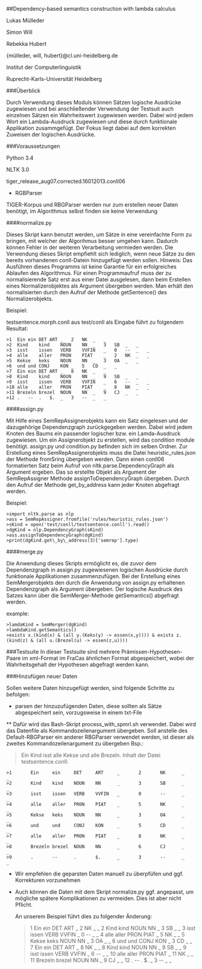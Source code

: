 ##Dependency-based semantics construction with lambda calculus



Lukas Mülleder

Simon Will

Rebekka Hubert

{mülleder, will, hubert}@cl.uni-heidelberg.de

Institut der Computerlinguistik

Ruprecht-Karls-Universität Heidelberg


###Überblick

Durch Verwendung dieses Moduls können Sätzen logische Ausdrücke zugewiesen und 
bei anschließender Verwendung der Testsuit auch einzelnen Sätzen ein 
Wahrheitswert zugewiesen werden. Dabei wird jedem Wort ein Lambda-Ausdruck
zugewiesen und diese durch funktionale Applikation zusammgefügt.
Der Fokus liegt dabei auf dem korrekten Zuweisen der logischen Ausdrücke.


###Voraussetzungen

Python 3.4

NLTK 3.0

tiger\_release\_aug07.corrected.16012013.conll06

* RGBParser

TIGER-Korpus und RBGParser werden nur zum erstellen neuer Daten benötigt,
im Algorithmus selbst finden sie keine Verwendung

####normalize.py

Dieses Skript kann benutzt werden, um Sätze in eine vereinfachte Form zu bringen,
mit welcher der Algorihmus besser umgehen kann. Dadurch können Fehler in der weiteren
Verarbeitung vermieden werden. Die Verwendung dieses Skript empfiehlt sich lediglich,
wenn neue Sätze zu den bereits vorhandenen conll-Datein hinzugefügt werden sollen.
Hinweis: Das Ausführen dieses Programms ist keine Garantie für ein erfolgreiches 
Ablaufen des Algorithmus.
Für einen Programmaufruf muss der zu normalisierende Satz erst aus einer Datei 
ausgelesen, dann beim Erstellen eines Normalizerobjektes als Argument übergeben
werden. Man erhält den normalisierten durch den Aufruf der Methode getSentence()
des Normalizerobjekts.

Beispiel:

testsentence.morph.conll aus test/conll als Eingabe führt zu folgendem Resultat:

    >1	Ein	ein	DET	ART	_	2	NK	_	_
    >2	Kind	kind	NOUN	NN	_	3	SB	_	_
    >3	isst	issen	VERB	VVFIN	_	0	--	_	_
    >4	alle	aller	PRON	PIAT	_	2	NK	_	_
    >5	Kekse	keks	NOUN	NN	_	3	OA	_	_
    >6	und	und	CONJ	KON	_	5	CD	_	_
    >7	Ein	ein	DET	ART	_	8	NK	_	_
    >8	Kind	kind	NOUN	NN	_	9	SB	_	_
    >9	isst	issen	VERB	VVFIN	_	6	--	_	_
    >10	alle	aller	PRON	PIAT	_	8	NK	_	_
    >11	Brezeln	brezel	NOUN	NN	_	9	CJ	_	_
    >12	.	--	.	$.	_	3	--	_	_




####assign.py

Mit Hilfe eines SemRepAssignerobjekts kann ein Satz eingelesen und 
der dazugehörige Dependenzgraph zurückgegeben werden. Dabei wird jedem
Knoten des Baums ein passender logischer bzw. ein Lamda-Ausdruck 
zugewiesen.
Um ein Assignerobjekt zu erstellen, wird das condition module benötigt.
assign.py und condition.py befinden sich im selben Ordner.
Zur Erstellung eines SemRepAssignerobjekts muss die Datei heuristic_rules.json
der Methode fromSring übergeben werden. Dann einen conll06 formatierten Satz 
beim Aufruf von nltk.parse.DependencyGraph als Argument ergeben.
Das so erstellte Objekt als Argument der SemRepAssigner Methode 
assignToDependencyGraph übergeben.
Durch den Aufruf der Methode get\_by\_address kann jeder Knoten abgefragt 
werden.

Beispiel:

    >import nltk.parse as nlp
    >ass = SemRepAssigner.fromfile('rules/heuristic_rules.json')
    >sKind = open('test/conll/testsentence.conll').read()
    >dgKind = nlp.DependencyGraph(sKind)
    >ass.assignToDependencyGraph(dgKind)
    >print(dgKind.get\_by\_address(3)['semrep'].type)

> 

####merge.py

Die Anwendung dieses Skripts ermöglicht es, die zuvor dem Dependenzgraph in assign.py zugewiesenen
logischen Ausdrücke durch funktionale Applikationen zusammenzufügen.
Bei der Erstellung eines SemMergerobjekts den durch die Anwendung von assign.py erhaltenen
Dependenzgraph als Argument übergeben. Der logische Ausdruck des Satzes kann über die
SemMerger-Methode getSemantics() abgefragt werden.

example:

    >lamdaKind = SemMerger(dgKind)
    >lambdaKind.getSemantics()
    >exists x.(kind(x) & (all y.(Keks(y) -> essen(x,y)))) & exists z.(kind(z) & (all u.(Brezel(u) -> essen(z,u))))


###Testsuite
In dieser Testsuite sind mehrere Prämissen-Hypothesen-Paare im xml-Format im FraCas ähnlichen
Format abgespeichert, wobei der Wahrheitsgehalt der Hypothesen abgefragt werden kann.



###Hinzufügen neuer Daten

Sollen weitere Daten hinzugefügt werden, sind folgende Schritte zu befolgen:

* parsen der hinzuzufügenden Daten, diese sollten als Sätze abgespeichert sein,
  vorzugsweise in einem txt-File

** Dafür wird das Bash-Skript process\_with\_spmrl.sh verwendet. Dabei wird
   das Datenfile als Kommandozeilenargument übergeben. Soll anstelle des 
   Default-RBGParser ein anderer RBGParser verwendet werden, ist dieser 
   als zweites Kommandozeilenargument zu übergeben
   Bsp.:

>Ein Kind isst alle Kekse und alle Brezeln.
>Inhalt der Datei testsentence.conll:
>
    >1       Ein     ein     DET     ART     _       2       NK      _       _
    >2       Kind    kind    NOUN    NN      _       3       SB      _       _
    >3       isst    issen   VERB    VVFIN   _       0       --      _       _
    >4       alle    aller   PRON    PIAT    _       5       NK      _       _
    >5       Kekse   keks    NOUN    NN      _       3       OA      _       _
    >6       und     und     CONJ    KON     _       5       CD      _       _
    >7       alle    aller   PRON    PIAT    _       8       NK      _       _
    >8       Brezeln brezel  NOUN    NN      _       6       CJ      _       _
    >9       .       --      .       $.      _       3       --      _       _

* Wir empfehlen die geparsten Daten manuell zu überpfüfen und ggf. Korrekturen
  vorzunehmen

* Auch können die Daten mit dem Skript normalize.py ggf. angepasst,
  um mögliche spätere Komplikationen zu vermeiden. Dies ist aber nicht Pflicht.

  An unserem Beispiel führt dies zu folgender Änderung:
    >1	 Ein	ein	DET	ART	_	2	NK	_	_
    >2	 Kind	kind	NOUN	NN	_	3	SB	_	_
    >3	 isst	issen	VERB	VVFIN	_	0	--	_	_
    >4	 alle	aller	PRON	PIAT	_	5	NK	_	_
    >5	 Kekse	keks	NOUN	NN	_	3	OA	_	_
    >6	 und	und	CONJ	KON	_	3	CD	_	_
    >7	 Ein	ein	DET	ART	_	8	NK	_	_
    >8	 Kind	kind	NOUN	NN	_	9	SB	_	_
    >9	 isst	issen	VERB	VVFIN	_	6	--	_	_
    >10	 alle	aller	PRON	PIAT	_	11	NK	_	_
    >11	 Brezeln	brezel	NOUN	NN	_	9	CJ	_	_
    >12	 .	--	.	$.	_	3	--	_	_

